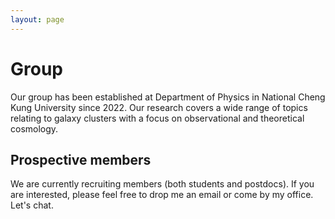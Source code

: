 ```yaml
---
layout: page
---
```


# Group

Our group has been established at Department of Physics in National Cheng Kung University since 2022. 
Our research covers a wide range of topics relating to galaxy clusters with a focus on observational and theoretical cosmology.

## Prospective members

We are currently recruiting members (both students and postdocs). If you are interested, please feel free to drop me an email or come by my office. Let's chat.
